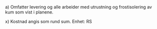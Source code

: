 a) Omfatter levering og alle arbeider med utrustning og frostisolering av kum som vist i planene.

x) Kostnad angis som rund sum. Enhet: RS

